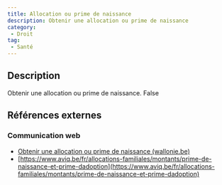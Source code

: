 ```yaml
---
title: Allocation ou prime de naissance
description: Obtenir une allocation ou prime de naissance
category: 
 - Droit
tag: 
 - Santé
---
```


## Description

Obtenir une allocation ou prime de naissance.
False

## Références externes 

### Communication web

- [Obtenir une allocation ou prime de naissance (wallonie.be)](https://www.wallonie.be/fr/demarches/obtenir-une-allocation-ou-prime-de-naissance)
- [https://www.aviq.be/fr/allocations-familiales/montants/prime-de-naissance-et-prime-dadoption](https://www.aviq.be/fr/allocations-familiales/montants/prime-de-naissance-et-prime-dadoption)


